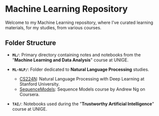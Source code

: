 # Machine Learning Repository

Welcome to my Machine Learning repository, where I've curated learning materials, for my studies, from various courses.

## Folder Structure

- **`ML/`**: Primary directory containing notes and notebooks from the "**Machine Learning and Data Analysis**" course at UNIGE.

- **`ML-NLP/`**: Folder dedicated to **Natural Language Processing** studies.
  - [CS224N](ML-NLP/CS224N): Natural Language Processing with Deep Learning at Stanford University.
  - [SequenceModels](ML-NLP/C5-SequenceModels): Sequence Models course by Andrew Ng on Coursera.

- **`TAI/`**: Notebooks used during the "**Trustworthy Artificial Intelligence**" course at UNIGE.
